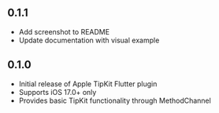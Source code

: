 ## 0.1.1

* Add screenshot to README
* Update documentation with visual example

## 0.1.0

* Initial release of Apple TipKit Flutter plugin
* Supports iOS 17.0+ only
* Provides basic TipKit functionality through MethodChannel